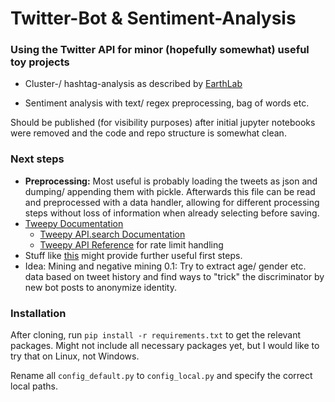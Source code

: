 # Twitter-Bot & Sentiment-Analysis

### Using the Twitter API for minor (hopefully somewhat) useful toy projects

- Cluster-/ hashtag-analysis as described by 
  [EarthLab](https://www.earthdatascience.org/courses/use-data-open-source-python/intro-to-apis/twitter-data-in-python/)
  
- Sentiment analysis with text/ regex preprocessing, bag of words etc. 

Should be published (for visibility purposes) after initial jupyter notebooks were removed and the code and repo 
structure is somewhat clean.

### Next steps

- **Preprocessing:** Most useful is probably loading the tweets as json and dumping/ appending them with pickle. Afterwards
  this file can be read and preprocessed with a data handler, allowing for different processing steps without loss of
  information when already selecting before saving.
- [Tweepy Documentation](https://docs.tweepy.org/en/latest/)
  - [Tweepy API.search Documentation](https://docs.tweepy.org/en/latest/api.html?highlight=api.search#API.search)
  - [Tweepy API Reference](https://docs.tweepy.org/en/latest/api.html) for rate limit handling
- Stuff like [this](https://www.youtube.com/watch?v=W0wWwglE1Vc) might provide further useful first steps.
- Idea: Mining and negative mining 0.1: Try to extract age/ gender etc. data based on tweet history and find ways to 
  "trick" the discriminator by new bot posts to anonymize identity.

### Installation

After cloning, run `pip install -r requirements.txt` to get the relevant packages. Might not include all necessary 
packages yet, but I would like to try that on Linux, not Windows. 

Rename all `config_default.py` to `config_local.py` and specify the correct local paths.